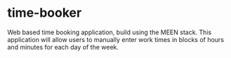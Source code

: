 time-booker
===========

Web based time booking application, build using the MEEN stack. This application will allow users to manually enter work times in blocks of hours and minutes for each day of the week.
